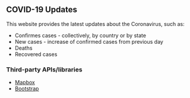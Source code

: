 ## COVID-19 Updates

This website provides the latest updates about the Coronavirus, such as:

-   Confirmes cases - collectively, by country or by state
-   New cases - increase of confirmed cases from previous day
-   Deaths
-   Recovered cases

### Third-party APIs/libraries

-   [Mapbox](https://docs.mapbox.com/mapbox-gl-js/api/)
-   [Bootstrap](https://getbootstrap.com/docs/4.4/getting-started/introduction/)
